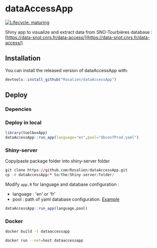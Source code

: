 # dataAccessApp

<!-- badges: start -->
[![Lifecycle: maturing](https://img.shields.io/badge/lifecycle-maturing-blue.svg)](https://www.tidyverse.org/lifecycle/#maturing)
<!-- badges: end -->

Shiny app to visualize and extract data from SNO-Tourbières database : [https://data-snot.cnrs.fr/data-access/](https://data-snot.cnrs.fr/data-access/)

## Installation

You can install the released version of dataAccessApp with:

``` r
devtools::install_github("Rosalien/dataAccessApp")
```

## Deploy

### Depencies

### Deploy in local

``` r
library(toolboxApp)
dataAccessApp::run_app(language="en",pool="dbconfProd.yaml")
```

### Shiny-server

Copy/paste package folder into shiny-server folder

``` r
git clone https://github.com/Rosalien/dataAccessApp.git
cp -r dataAccessApp/* to/the/Shiny-server/folder/
```

Modify `app.R` for language and database configuration :

- language : 'en' or 'fr'
- pool : path of yaml database configuration. [Example]()

``` r
dataAccessApp::run_app(language,pool)
```

### Docker

```bash
docker build -t dataaccessapp
```

```bash
docker run --net=host dataaccessapp
```
